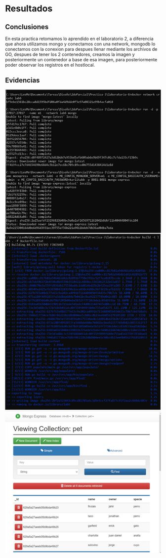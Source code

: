 # Resultados
## Conclusiones
En esta practica retomamos lo aprendido en el laboratorio 2, a diferencia que ahora utilizamos mongo y conectamos con una network,
mongodb lo conectamos con la conexion para despues llenar mediante los archivos de GO, despues de tener los 2 contenedores, creamos la imagen y posteriormente un contenedor
a base de esa imagen, para posteriormente poder observar los registros en el hostlocal.
## Evidencias
![Image text](https://github.com/AlfonsoLoopez/DAS_Sistemas/blob/Practica-3_2doParcial/Ene-Jun-2022/alfonso-israel-lopez-garza/Practica-3/laboratorio-6/Laboratorio6_Img1.jpeg)
![Image text](https://github.com/AlfonsoLoopez/DAS_Sistemas/blob/Practica-3_2doParcial/Ene-Jun-2022/alfonso-israel-lopez-garza/Practica-3/laboratorio-6/Laboratorio6_Img2.jpeg)
![Image text](https://github.com/AlfonsoLoopez/DAS_Sistemas/blob/Practica-3_2doParcial/Ene-Jun-2022/alfonso-israel-lopez-garza/Practica-3/laboratorio-6/Laboratorio6_Img3.jpeg)
